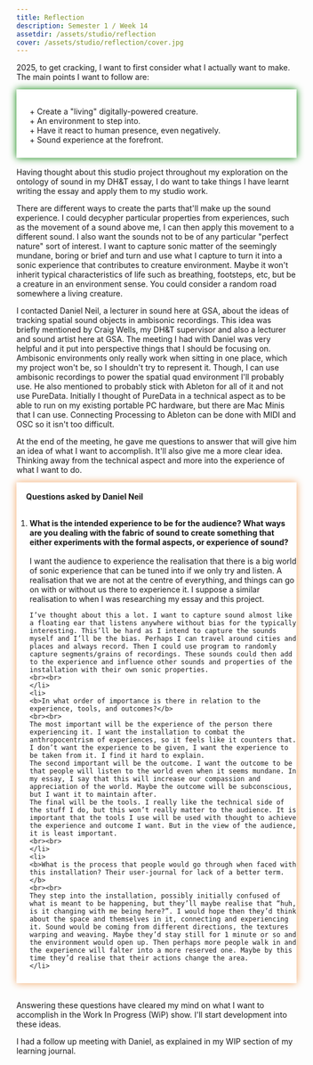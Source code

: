 ```yaml
---
title: Reflection
description: Semester 1 / Week 14
assetdir: /assets/studio/reflection
cover: /assets/studio/reflection/cover.jpg
---
```

2025, to get cracking, I want to first consider what I actually want to make.
The main points I want to follow are:

<div class="" style="padding: 0px 0px 10px; filter: drop-shadow(0px 0px 7px green); background-color: white;">
<br>
<ul style="list-style-type: none;">
    <li> + Create a "living" digitally-powered creature.</li>
    <li> + An environment to step into.</li>
    <li> + Have it react to human presence, even negatively.</li>
    <li> + Sound experience at the forefront.</li>
</ul>
</div>
<br>
Having thought about this studio project throughout my exploration on the ontology of sound in my DH&T essay, I do want to take things I have learnt writing the essay and apply them to my studio work. 

There are different ways to create the parts that'll make up the sound experience. I could decypher particular properties from experiences, such as the movement of a sound above me, I can then apply this movement to a different sound. I also want the sounds not to be of any particular "perfect nature" sort of interest. I want to capture sonic matter of the seemingly mundane, boring or brief and turn and use what I capture to turn it into a sonic experience that contributes to creature environment. Maybe it won't inherit typical characteristics of life such as breathing, footsteps, etc, but be a creature in an environment sense. You could consider a random road somewhere a living creature.

I contacted Daniel Neil, a lecturer in sound here at GSA, about the ideas of tracking spatial sound objects in ambisonic recordings. This idea was briefly mentioned by Craig Wells, my DH&T supervisor and also a lecturer and sound artist here at GSA. The meeting I had with Daniel was very helpful and it put into perspective things that I should be focusing on. Ambisonic environments only really work when sitting in one place, which my project won't be, so I shouldn't try to represent it. Though, I can use ambisonic recordings to power the spatial quad environment I'll probably use. He also mentioned to probably stick with Ableton for all of it and not use PureData. Initially I thought of PureData in a technical aspect as to be able to run on my existing portable PC hardware, but there are Mac Minis that I can use. Connecting Processing to Ableton can be done with MIDI and OSC so it isn't too difficult. 

At the end of the meeting, he gave me questions to answer that will give him an idea of what I want to accomplish. It'll also give me a more clear idea. Thinking away from the technical aspect and more into the experience of what I want to do.

<div class="" style="padding: 0px 0px 10px; filter: drop-shadow(0px 0px 7px SandyBrown); background-color: white;">
<br>
<b>&emsp; Questions asked by Daniel Neil</b>
<br><br>
<ol style="">
    <li>
    <b>What is the intended experience to be for the audience? What ways are you dealing with the fabric of sound to create something that either experiments with the formal aspects, or experience of sound?</b>
    <br><br>
    I want the audience to experience the realisation that there is a big world of sonic experience that can be tuned into if we only try and listen. A realisation that we are not at the centre of everything, and things can go on with or without us there to experience it. I suppose a similar realisation to when I was researching my essay and this project. 
    
    I’ve thought about this a lot. I want to capture sound almost like a floating ear that listens anywhere without bias for the typically interesting. This’ll be hard as I intend to capture the sounds myself and I’ll be the bias. Perhaps I can travel around cities and places and always record. Then I could use program to randomly capture segments/grains of recordings. These sounds could then add to the experience and influence other sounds and properties of the installation with their own sonic properties. 
    <br><br>
    </li>
    <li>
    <b>In what order of importance is there in relation to the experience, tools, and outcomes?</b>
    <br><br>
    The most important will be the experience of the person there experiencing it. I want the installation to combat the anthropocentrism of experiences, so it feels like it counters that. I don’t want the experience to be given, I want the experience to be taken from it. I find it hard to explain.
    The second important will be the outcome. I want the outcome to be that people will listen to the world even when it seems mundane. In my essay, I say that this will increase our compassion and appreciation of the world. Maybe the outcome will be subconscious, but I want it to maintain after.
    The final will be the tools. I really like the technical side of the stuff I do, but this won’t really matter to the audience. It is important that the tools I use will be used with thought to achieve the experience and outcome I want. But in the view of the audience, it is least important.
    <br><br>
    </li>
    <li>
    <b>What is the process that people would go through when faced with this installation? Their user-journal for lack of a better term.</b>
    <br><br>
    They step into the installation, possibly initially confused of what is meant to be happening, but they’ll maybe realise that “huh, is it changing with me being here?”. I would hope then they’d think about the space and themselves in it, connecting and experiencing it. Sound would be coming from different directions, the textures warping and weaving. Maybe they’d stay still for 1 minute or so and the environment would open up. Then perhaps more people walk in and the experience will falter into a more reserved one. Maybe by this time they’d realise that their actions change the area. 
    </li>
</ol>
</div>

<br>

Answering these questions have cleared my mind on what I want to accomplish in the Work In Progress (WiP) show. I'll start development into these ideas.

I had a follow up meeting with Daniel, as explained in my WIP section of my learning journal.


